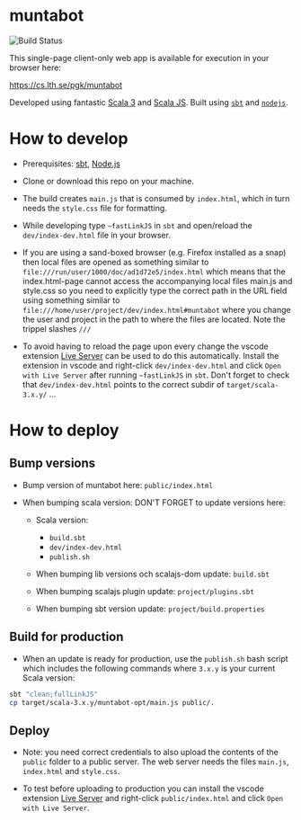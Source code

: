 # muntabot
![Build Status](https://github.com/bjornregnell/muntabot/actions/workflows/main.yml/badge.svg)

This single-page client-only web app is available for execution in your browser here:

https://cs.lth.se/pgk/muntabot


Developed using fantastic [Scala 3](https://scala-lang.org/) and [Scala JS](https://www.scala-js.org/doc/tutorial/basic/). Built using [`sbt`](https://www.scala-sbt.org/) and [`nodejs`](https://nodejs.org).

# How to develop

* Prerequisites: [sbt](https://www.scala-sbt.org/1.x/docs/Setup.html), [Node.js](https://nodejs.org/en/download/)

* Clone or download this repo on your machine.

* The build creates `main.js` that is consumed by `index.html`, which in turn needs the `style.css` file for formatting.

* While developing type `~fastLinkJS` in `sbt` and open/reload the `dev/index-dev.html` file in your browser.

* If you are using a sand-boxed browser (e.g. Firefox installed as a snap) then local files are opened as something similar to `file:///run/user/1000/doc/ad1d72e5/index.html` which means that the index.html-page cannot access the accompanying local files main.js and style.css so you need to explicitly type the correct path in the URL field using something similar to  `file:///home/user/project/dev/index.html#muntabot` where you change the user and project in the path to where the files are located. Note the trippel slashes `///`

* To avoid having to reload the page upon every change the vscode extension [Live Server](https://marketplace.visualstudio.com/items?itemName=ritwickdey.LiveServer) can be used to do this automatically. Install the extension in vscode and right-click `dev/index-dev.html` and click `Open with Live Server` after running `~fastLinkJS` in `sbt`. Don't forget to check that `dev/index-dev.html` points to the correct subdir of `target/scala-3.x.y/` ...

# How to deploy 

## Bump versions

* Bump version of muntabot here: `public/index.html` 

* When bumping scala version: DON'T FORGET to update versions here:
  * Scala version:
    * `build.sbt`
    * `dev/index-dev.html`
    * `publish.sh`

  * When bumping lib versions och scalajs-dom update: `build.sbt`
  * When bumping scalajs plugin update: `project/plugins.sbt`
  * When bumping sbt version update:  `project/build.properties`

## Build for production

* When an update is ready for production, use the `publish.sh` bash script which includes the following commands where `3.x.y` is your current Scala version:

```bash
sbt "clean;fullLinkJS"
cp target/scala-3.x.y/muntabot-opt/main.js public/.
```

## Deploy

* Note: you need correct credentials to also upload the contents of the `public` folder to a public server. The web server needs the files `main.js`, `index.html` and `style.css`.

* To test before uploading to production you can install the vscode extension [Live Server](https://marketplace.visualstudio.com/items?itemName=ritwickdey.LiveServer) and right-click `public/index.html` and click `Open with Live Server`.
